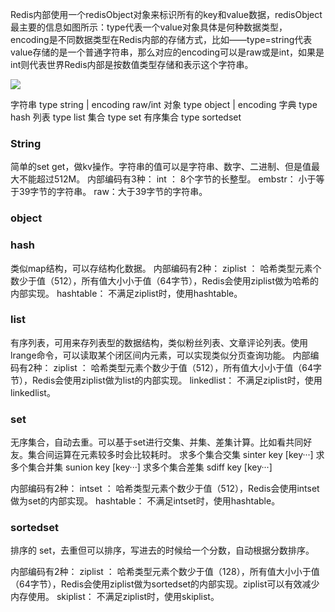 
Redis内部使用一个redisObject对象来标识所有的key和value数据，redisObject最主要的信息如图所示：type代表一个value对象具体是何种数据类型，encoding是不同数据类型在Redis内部的存储方式，比如——type=string代表value存储的是一个普通字符串，那么对应的encoding可以是raw或是int，如果是int则代表世界Redis内部是按数值类型存储和表示这个字符串。

![](https://cdn.jsdelivr.net/gh/flowscolors/resources-backup@main/img_bed/Redis-object.JPG)

字符串 type string  | encoding  raw/int
对象   type object  | encoding
字典   type hash
列表   type list
集合   type set
有序集合 type sortedset

### String
简单的set get，做kv操作。字符串的值可以是字符串、数字、二进制、但是值最大不能超过512M。
内部编码有3种：
int ： 8个字节的长整型。
embstr： 小于等于39字节的字符串。
raw：大于39字节的字符串。



### object

### hash
类似map结构，可以存结构化数据。
内部编码有2种：
ziplist ： 哈希类型元素个数少于值（512），所有值大小小于值（64字节），Redis会使用ziplist做为哈希的内部实现。
hashtable： 不满足ziplist时，使用hashtable。

### list
有序列表，可用来存列表型的数据结构，类似粉丝列表、文章评论列表。使用lrange命令，可以读取某个闭区间内元素，可以实现类似分页查询功能。
内部编码有2种：
ziplist ： 哈希类型元素个数少于值（512），所有值大小小于值（64字节），Redis会使用ziplist做为list的内部实现。
linkedlist： 不满足ziplist时，使用linkedlist。

### set
无序集合，自动去重。可以基于set进行交集、并集、差集计算。比如看共同好友。集合间运算在元素较多时会比较耗时。
求多个集合交集 sinter key [key···]
求多个集合并集 sunion key [key···]
求多个集合差集 sdiff key [key···]

内部编码有2种：
intset ： 哈希类型元素个数少于值（512），Redis会使用intset做为set的内部实现。
hashtable： 不满足intset时，使用hashtable。

### sortedset
排序的 set，去重但可以排序，写进去的时候给一个分数，自动根据分数排序。

内部编码有2种：
ziplist ： 哈希类型元素个数少于值（128），所有值大小小于值（64字节），Redis会使用ziplist做为sortedset的内部实现。ziplist可以有效减少内存使用。
skiplist： 不满足ziplist时，使用skiplist。

